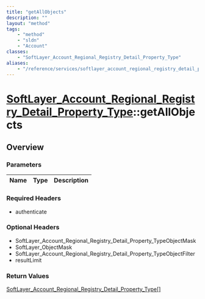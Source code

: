 ```yaml
---
title: "getAllObjects"
description: ""
layout: "method"
tags:
    - "method"
    - "sldn"
    - "Account"
classes:
    - "SoftLayer_Account_Regional_Registry_Detail_Property_Type"
aliases:
    - "/reference/services/softlayer_account_regional_registry_detail_property_type/getAllObjects"
---
```

# [SoftLayer_Account_Regional_Registry_Detail_Property_Type](/reference/services/SoftLayer_Account_Regional_Registry_Detail_Property_Type)::getAllObjects




## Overview 


### Parameters 
|Name | Type | Description |
| --- | --- | --- |


### Required Headers
* authenticate

### Optional Headers
* SoftLayer_Account_Regional_Registry_Detail_Property_TypeObjectMask
* SoftLayer_ObjectMask
* SoftLayer_Account_Regional_Registry_Detail_Property_TypeObjectFilter
* resultLimit

### Return Values
<a href='/reference/datatypes/SoftLayer_Account_Regional_Registry_Detail_Property_Type'>SoftLayer_Account_Regional_Registry_Detail_Property_Type[] </a>


